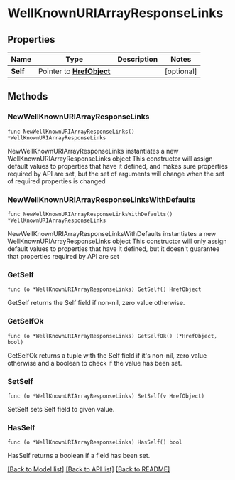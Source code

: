 # WellKnownURIArrayResponseLinks

## Properties

Name | Type | Description | Notes
------------ | ------------- | ------------- | -------------
**Self** | Pointer to [**HrefObject**](HrefObject.md) |  | [optional] 

## Methods

### NewWellKnownURIArrayResponseLinks

`func NewWellKnownURIArrayResponseLinks() *WellKnownURIArrayResponseLinks`

NewWellKnownURIArrayResponseLinks instantiates a new WellKnownURIArrayResponseLinks object
This constructor will assign default values to properties that have it defined,
and makes sure properties required by API are set, but the set of arguments
will change when the set of required properties is changed

### NewWellKnownURIArrayResponseLinksWithDefaults

`func NewWellKnownURIArrayResponseLinksWithDefaults() *WellKnownURIArrayResponseLinks`

NewWellKnownURIArrayResponseLinksWithDefaults instantiates a new WellKnownURIArrayResponseLinks object
This constructor will only assign default values to properties that have it defined,
but it doesn't guarantee that properties required by API are set

### GetSelf

`func (o *WellKnownURIArrayResponseLinks) GetSelf() HrefObject`

GetSelf returns the Self field if non-nil, zero value otherwise.

### GetSelfOk

`func (o *WellKnownURIArrayResponseLinks) GetSelfOk() (*HrefObject, bool)`

GetSelfOk returns a tuple with the Self field if it's non-nil, zero value otherwise
and a boolean to check if the value has been set.

### SetSelf

`func (o *WellKnownURIArrayResponseLinks) SetSelf(v HrefObject)`

SetSelf sets Self field to given value.

### HasSelf

`func (o *WellKnownURIArrayResponseLinks) HasSelf() bool`

HasSelf returns a boolean if a field has been set.


[[Back to Model list]](../README.md#documentation-for-models) [[Back to API list]](../README.md#documentation-for-api-endpoints) [[Back to README]](../README.md)


